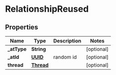 # RelationshipReused

## Properties
Name | Type | Description | Notes
------------ | ------------- | ------------- | -------------
**_atType** | **String** |  |  [optional]
**_atId** | [**UUID**](UUID.md) | random id |  [optional]
**thread** | [**Thread**](Thread.md) |  |  [optional]

